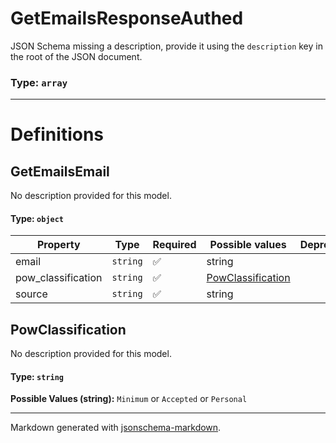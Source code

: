 # GetEmailsResponseAuthed

JSON Schema missing a description, provide it using the `description` key in the root of the JSON document.

### Type: `array`


---

# Definitions

## GetEmailsEmail

No description provided for this model.

#### Type: `object`

| Property | Type | Required | Possible values | Deprecated | Default | Description | Examples |
| -------- | ---- | -------- | --------------- | ---------- | ------- | ----------- | -------- |
| email | `string` | ✅ | string |  |  |  |  |
| pow_classification | `string` | ✅ | [PowClassification](#powclassification) |  |  |  |  |
| source | `string` | ✅ | string |  |  |  |  |

## PowClassification

No description provided for this model.

#### Type: `string`

**Possible Values (string):** `Minimum` or `Accepted` or `Personal`


---

Markdown generated with [jsonschema-markdown](https://github.com/elisiariocouto/jsonschema-markdown).
